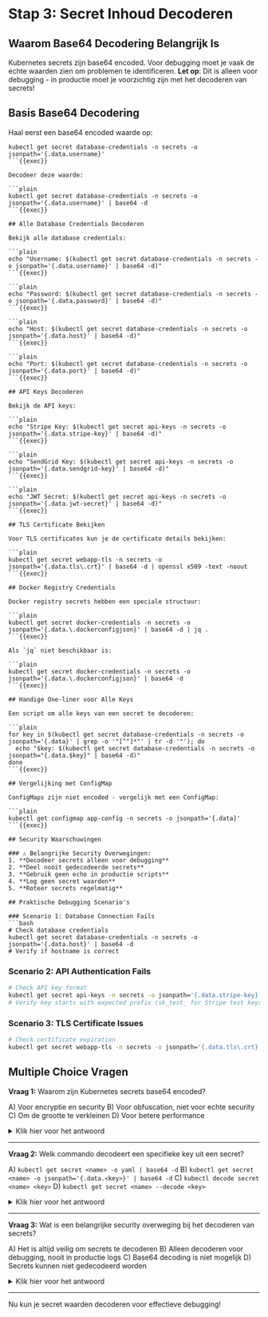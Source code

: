 # Stap 3: Secret Inhoud Decoderen

## Waarom Base64 Decodering Belangrijk Is

Kubernetes secrets zijn base64 encoded. Voor debugging moet je vaak de echte waarden zien om problemen te identificeren. **Let op**: Dit is alleen voor debugging - in productie moet je voorzichtig zijn met het decoderen van secrets!

## Basis Base64 Decodering

Haal eerst een base64 encoded waarde op:

```plain
kubectl get secret database-credentials -n secrets -o jsonpath='{.data.username}'
```{{exec}}

Decodeer deze waarde:

```plain
kubectl get secret database-credentials -n secrets -o jsonpath='{.data.username}' | base64 -d
```{{exec}}

## Alle Database Credentials Decoderen

Bekijk alle database credentials:

```plain
echo "Username: $(kubectl get secret database-credentials -n secrets -o jsonpath='{.data.username}' | base64 -d)"
```{{exec}}

```plain
echo "Password: $(kubectl get secret database-credentials -n secrets -o jsonpath='{.data.password}' | base64 -d)"
```{{exec}}

```plain
echo "Host: $(kubectl get secret database-credentials -n secrets -o jsonpath='{.data.host}' | base64 -d)"
```{{exec}}

```plain
echo "Port: $(kubectl get secret database-credentials -n secrets -o jsonpath='{.data.port}' | base64 -d)"
```{{exec}}

## API Keys Decoderen

Bekijk de API keys:

```plain
echo "Stripe Key: $(kubectl get secret api-keys -n secrets -o jsonpath='{.data.stripe-key}' | base64 -d)"
```{{exec}}

```plain
echo "SendGrid Key: $(kubectl get secret api-keys -n secrets -o jsonpath='{.data.sendgrid-key}' | base64 -d)"
```{{exec}}

```plain
echo "JWT Secret: $(kubectl get secret api-keys -n secrets -o jsonpath='{.data.jwt-secret}' | base64 -d)"
```{{exec}}

## TLS Certificate Bekijken

Voor TLS certificates kun je de certificate details bekijken:

```plain
kubectl get secret webapp-tls -n secrets -o jsonpath='{.data.tls\.crt}' | base64 -d | openssl x509 -text -noout
```{{exec}}

## Docker Registry Credentials

Docker registry secrets hebben een speciale structuur:

```plain
kubectl get secret docker-credentials -n secrets -o jsonpath='{.data.\.dockerconfigjson}' | base64 -d | jq .
```{{exec}}

Als `jq` niet beschikbaar is:

```plain
kubectl get secret docker-credentials -n secrets -o jsonpath='{.data.\.dockerconfigjson}' | base64 -d
```{{exec}}

## Handige One-liner voor Alle Keys

Een script om alle keys van een secret te decoderen:

```plain
for key in $(kubectl get secret database-credentials -n secrets -o jsonpath='{.data}' | grep -o '"[^"]*"' | tr -d '"'); do
  echo "$key: $(kubectl get secret database-credentials -n secrets -o jsonpath="{.data.$key}" | base64 -d)"
done
```{{exec}}

## Vergelijking met ConfigMap

ConfigMaps zijn niet encoded - vergelijk met een ConfigMap:

```plain
kubectl get configmap app-config -n secrets -o jsonpath='{.data}'
```{{exec}}

## Security Waarschuwingen

### ⚠️ Belangrijke Security Overwegingen:
1. **Decodeer secrets alleen voor debugging**
2. **Deel nooit gedecodeerde secrets**
3. **Gebruik geen echo in productie scripts**
4. **Log geen secret waarden**
5. **Roteer secrets regelmatig**

## Praktische Debugging Scenario's

### Scenario 1: Database Connection Fails
```bash
# Check database credentials
kubectl get secret database-credentials -n secrets -o jsonpath='{.data.host}' | base64 -d
# Verify if hostname is correct
```

### Scenario 2: API Authentication Fails
```bash
# Check API key format
kubectl get secret api-keys -n secrets -o jsonpath='{.data.stripe-key}' | base64 -d
# Verify key starts with expected prefix (sk_test_ for Stripe test keys)
```

### Scenario 3: TLS Certificate Issues
```bash
# Check certificate expiration
kubectl get secret webapp-tls -n secrets -o jsonpath='{.data.tls\.crt}' | base64 -d | openssl x509 -dates -noout
```

## Multiple Choice Vragen

**Vraag 1:** Waarom zijn Kubernetes secrets base64 encoded?

A) Voor encryptie en security
B) Voor obfuscation, niet voor echte security
C) Om de grootte te verkleinen
D) Voor betere performance

<details>
<summary>Klik hier voor het antwoord</summary>

**Correct antwoord: B**

Base64 encoding in Kubernetes secrets is voor **obfuscation**, NIET voor echte security:
- Het voorkomt dat secrets per ongeluk zichtbaar zijn in logs
- Het is gemakkelijk te decoderen met `base64 -d`
- Voor echte encryptie heb je tools zoals SOPS nodig
- Het is geen vervanging voor proper secret management
</details>

---

**Vraag 2:** Welk commando decodeert een specifieke key uit een secret?

A) `kubectl get secret <name> -o yaml | base64 -d`
B) `kubectl get secret <name> -o jsonpath='{.data.<key>}' | base64 -d`
C) `kubectl decode secret <name> <key>`
D) `kubectl get secret <name> --decode <key>`

<details>
<summary>Klik hier voor het antwoord</summary>

**Correct antwoord: B**

Het correcte commando is:
`kubectl get secret <name> -o jsonpath='{.data.<key>}' | base64 -d`

Bijvoorbeeld:
`kubectl get secret database-credentials -o jsonpath='{.data.username}' | base64 -d`

De andere opties bestaan niet in kubectl.
</details>

---

**Vraag 3:** Wat is een belangrijke security overweging bij het decoderen van secrets?

A) Het is altijd veilig om secrets te decoderen
B) Alleen decoderen voor debugging, nooit in productie logs
C) Base64 decoding is niet mogelijk
D) Secrets kunnen niet gedecodeerd worden

<details>
<summary>Klik hier voor het antwoord</summary>

**Correct antwoord: B**

Belangrijke security overwegingen:
- **Alleen decoderen voor debugging doeleinden**
- **Nooit secret waarden loggen in productie**
- **Deel nooit gedecodeerde secrets**
- **Gebruik geen echo in productie scripts**
- **Roteer secrets regelmatig**

Base64 is gemakkelijk te decoderen, dus behandel gedecodeerde waarden als zeer gevoelig.
</details>

---

Nu kun je secret waarden decoderen voor effectieve debugging!